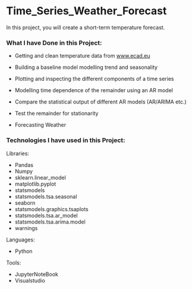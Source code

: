 # Time_Series_Weather_Forecast
In this project, you will create a short-term temperature forecast.

### What I have Done in this Project:

- Getting and clean temperature data from www.ecad.eu

- Building a baseline model modelling trend and seasonality

- Plotting and inspecting the different components of a time series

- Modelling time dependence of the remainder using an AR model

- Compare the statistical output of different AR models (AR/ARIMA etc.)

- Test the remainder for stationarity

- Forecasting Weather

### Technologies I have used in this Project:
Libraries:
- Pandas
- Numpy
- sklearn.linear_model
- matplotlib.pyplot
- statsmodels
- statsmodels.tsa.seasonal
- seaborn 
- statsmodels.graphics.tsaplots
- statsmodels.tsa.ar_model
- statsmodels.tsa.arima.model 
- warnings

Languages:
- Python

Tools:
- JupyterNoteBook
- Visualstudio

